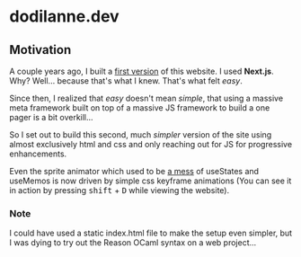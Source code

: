 # dodilanne.dev

## Motivation

A couple years ago, I built a [first version](https://github.com/Dodilanne/personal-website) of this website.
I used __Next.js__. Why? Well... because that's what I knew. That's what felt _easy_.

Since then, I realized that _easy_ doesn't mean _simple_, that using a massive meta framework built on top of a massive JS framework to build a one pager is a bit overkill...

So I set out to build this second, much _simpler_ version of the site using almost exclusively html and css and only reaching out for JS for progressive enhancements. 

Even the sprite animator which used to be [a mess](https://github.com/Dodilanne/personal-website/blob/main/src/components/animator.tsx) of useStates and useMemos is now driven by simple css keyframe animations
(You can see it in action by pressing <kbd>shift</kbd> + <kbd>D</kbd> while viewing the website).

### Note

I could have used a static index.html file to make the setup even simpler, but I was dying to try out the Reason OCaml syntax on a web project...
